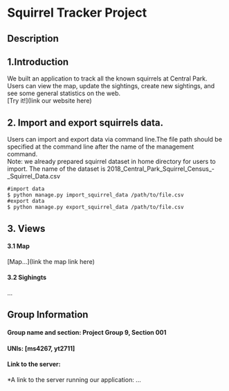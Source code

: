 # Squirrel Tracker Project 
## Description
## 1.Introduction
We built an application to track all the known squirrels at Central Park. Users can view the map, update the sightings, create new sightings, and see some general statistics on the web.  
[Try it!](link our website here)  

## 2. Import and export squirrels data.
Users can import and export data via command line.The file path should be specified at the command line after the name of the management command.  
Note: we already prepared squirrel dataset in home directory for users to import. The name of the dataset is 2018_Central_Park_Squirrel_Census_-_Squirrel_Data.csv  

    #import data  
    $ python manage.py import_squirrel_data /path/to/file.csv  
    #export data  
    $ python manage.py export_squirrel_data /path/to/file.csv  
 
 ## 3. Views
 #### 3.1 Map
[Map...](link the map link here)
 
 #### 3.2 Sighingts
 ...

## Group Information
#### Group name and section: Project Group 9, Section 001
#### UNIs: [ms4267, yt2711]
#### Link to the server:
*A link to the server running our application: ...